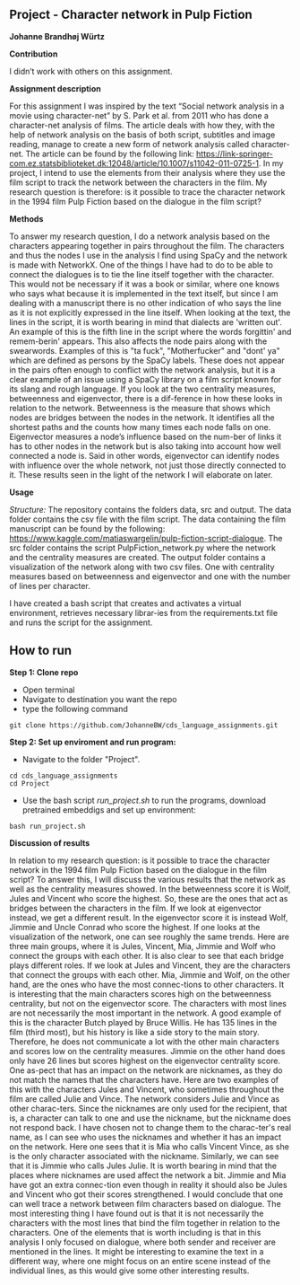 ## Project - Character network in Pulp Fiction
**Johanne Brandhøj Würtz**

__Contribution__

I didn’t work with others on this assignment.

__Assignment description__

For this assignment I was inspired by the text “Social network analysis in a movie using character-net” by S. Park et al. from 2011 who has done a character-net analysis of films. The article deals with how they, with the help of network analysis on the basis of both script, subtitles and image reading, manage to create a new form of network analysis called character-net. The article can be found by the following link: https://link-springer-com.ez.statsbiblioteket.dk:12048/article/10.1007/s11042-011-0725-1. In my project, I intend to use the elements from their analysis where they use the film script to track the network between the characters in the film. My research question is therefore: is it possible to trace the character network in the 1994 film Pulp Fiction based on the dialogue in the film script?

__Methods__

To answer my research question, I do a network analysis based on the characters appearing together in pairs throughout the film. The characters and thus the nodes I use in the analysis I find using SpaCy and the network is made with NetworkX. One of the things I have had to do to be able to connect the dialogues is to tie the line itself together with the character. This would not be necessary if it was a book or similar, where one knows who says what because it is implemented in the text itself, but since I am dealing with a manuscript there is no other indication of who says the line as it is not explicitly expressed in the line itself. 
When looking at the text, the lines in the script, it is worth bearing in mind that dialects are 'written out'. An example of this is the fifth line in the script where the words forgittin' and remem-berin' appears. This also affects the node pairs along with the swearwords. Examples of this is "ta fuck", "Motherfucker" and "dont' ya" which are defined as persons by the SpaCy labels. These does not appear in the pairs often enough to conflict with the network analysis, but it is a clear example of an issue using a SpaCy library on a film script known for its slang and rough language. 
If you look at the two centrality measures, betweenness and eigenvector, there is a dif-ference in how these looks in relation to the network. Betweenness is the measure that shows which nodes are bridges between the nodes in the network. It identifies all the shortest paths and the counts how many times each node falls on one. Eigenvector measures a node’s influence based on the num-ber of links it has to other nodes in the network but is also taking into account how well connected a node is. Said in other words, eigenvector can identify nodes with influence over the whole network, not just those directly connected to it. These results seen in the light of the network I will elaborate on later. 

__Usage__

_Structure:_
The repository contains the folders data, src and output. The data folder contains the csv file with the film script. The data containing the film manuscript can be found by the following: https://www.kaggle.com/matiaswargelin/pulp-fiction-script-dialogue.  The src folder contains the script PulpFiction_network.py where the network and the centrality measures are created. The output folder contains a visualization of the network along with two csv files. One with centrality measures based on betweenness and eigenvector and one with the number of lines per character. 

I have created a bash script that creates and activates a virtual environment, retrieves necessary librar-ies from the requirements.txt file and runs the script for the assignment.

## How to run
**Step 1: Clone repo**
- Open terminal
- Navigate to destination you want the repo
- type the following command
 ```console
 git clone https://github.com/JohanneBW/cds_language_assignments.git
 ```
**Step 2: Set up enviroment and run program:**
- Navigate to the folder "Project".
```console
cd cds_language_assignments
cd Project
```  
- Use the bash script _run_project.sh_ to run the programs, download pretrained embeddigs and set up environment:  
```console
bash run_project.sh
```
__Discussion of results__

In relation to my research question: is it possible to trace the character network in the 1994 film Pulp Fiction based on the dialogue in the film script? To answer this, I will discuss the various results that the network as well as the centrality measures showed. In the betweenness score it is Wolf, Jules and Vincent who score the highest. So, these are the ones that act as bridges between the characters in the film. If we look at eigenvector instead, we get a different result. In the eigenvector score it is instead Wolf, Jimmie and Uncle Conrad who score the highest. If one looks at the visualization of the network, one can see roughly the same trends. Here are three main groups, where it is Jules, Vincent, Mia, Jimmie and Wolf who connect the groups with each other. It is also clear to see that each bridge plays different roles. If we look at Jules and Vincent, they are the characters that connect the groups with each other. Mia, Jimmie and Wolf, on the other hand, are the ones who have the most connec-tions to other characters.
	It is interesting that the main characters scores high on the betweenness centrality, but not on the eigenvector score. The characters with most lines are not necessarily the most important in the network. A good example of this is the character Butch played by Bruce Willis. He has 135 lines in the film (third most), but his history is like a side story to the main story. Therefore, he does not communicate a lot with the other main characters and scores low on the centrality measures. Jimmie on the other hand does only have 26 lines but scores highest on the eigenvector centrality score. One as-pect that has an impact on the network are nicknames, as they do not match the names that the characters have. Here are two examples of this with the characters Jules and Vincent, who sometimes throughout the film are called Julie and Vince. The network considers Julie and Vince as other charac-ters. Since the nicknames are only used for the recipient, that is, a character can talk to one and use the nickname, but the nickname does not respond back. I have chosen not to change them to the charac-ter's real name, as I can see who uses the nicknames and whether it has an impact on the network. Here one sees that it is Mia who calls Vincent Vince, as she is the only character associated with the nickname. Similarly, we can see that it is Jimmie who calls Jules Julie. It is worth bearing in mind that the places where nicknames are used affect the network a bit. Jimmie and Mia have got an extra connec-tion even though in reality it should also be Jules and Vincent who got their scores strengthened. 
I would conclude that one can well trace a network between film characters based on dialogue. The most interesting thing I have found out is that it is not necessarily the characters with the most lines that bind the film together in relation to the characters. One of the elements that is worth including is that in this analysis I only focused on dialogue, where both sender and receiver are mentioned in the lines. It might be interesting to examine the text in a different way, where one might focus on an entire scene instead of the individual lines, as this would give some other interesting results.

